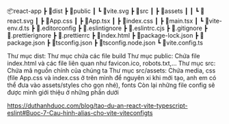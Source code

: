 📦react-app
┣ 📂dist
┣ 📂public
┃ ┗ 📜vite.svg
┣ 📂src
┃ ┣ 📂assets
┃ ┃ ┗ 📜react.svg
┃ ┣ 📜App.css
┃ ┣ 📜App.tsx
┃ ┣ 📜index.css
┃ ┣ 📜main.tsx
┃ ┗ 📜vite-env.d.ts
┣ 📜.editorconfig
┣ 📜.eslintignore
┣ 📜.eslintrc.cjs
┣ 📜.gitignore
┣ 📜.prettierignore
┣ 📜.prettierrc
┣ 📜index.html
┣ 📜package-lock.json
┣ 📜package.json
┣ 📜tsconfig.json
┣ 📜tsconfig.node.json
┗ 📜vite.config.ts

Thư mục dist: Thư mục chứa các file build
Thư mục public: Chứa file index.html và các file liên quan như favicon.ico, robots.txt,...
Thư mục src: Chứa mã nguồn chính của chúng ta
Thư mục src/assets: Chứa media, css (file App.css và index.css ở trên mình để nguyên xi khi mới tạo, anh em có thể đưa vào assets/styles cho gọn nhé), fonts
Còn lại những file config sẽ được mình giới thiệu ở những phần dưới

https://duthanhduoc.com/blog/tao-du-an-react-vite-typescript-eslint#Buoc-7-Cau-hinh-alias-cho-vite-viteconfigts
